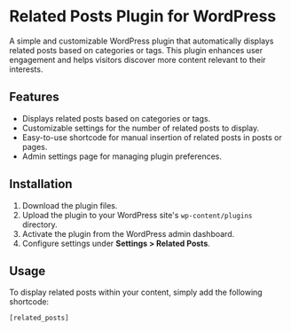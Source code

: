 # Related Posts Plugin for WordPress

A simple and customizable WordPress plugin that automatically displays related posts based on categories or tags. This plugin enhances user engagement and helps visitors discover more content relevant to their interests.

## Features
- Displays related posts based on categories or tags.
- Customizable settings for the number of related posts to display.
- Easy-to-use shortcode for manual insertion of related posts in posts or pages.
- Admin settings page for managing plugin preferences.

## Installation

1. Download the plugin files.
2. Upload the plugin to your WordPress site's `wp-content/plugins` directory.
3. Activate the plugin from the WordPress admin dashboard.
4. Configure settings under **Settings > Related Posts**.

## Usage

To display related posts within your content, simply add the following shortcode:

```plaintext
[related_posts]
